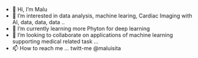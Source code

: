 - 👋 Hi, I’m Malu
- 👀 I’m interested in data analysis, machine learing, Cardiac Imaging with AI, data, data, data ..
- 🌱 I’m currently learning more Phyton for deep learning 
- 💞️ I’m looking to collaborate on applications of machine learning supporting medical related task ...
- 📫 How to reach me ... twitt-me @maluisita

<!---
dagamalu/dagamalu is a ✨ special ✨ repository because its `README.md` (this file) appears on your GitHub profile.
You can click the Preview link to take a look at your changes.
--->
